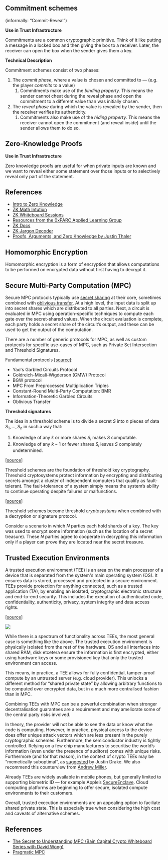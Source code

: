 ## Commitment schemes

(informally: “Commit-Reveal”)

**Use in Trust Infrastructure**

Commitments are a common cryptographic primitive. Think of it like putting a message in a locked box and then giving the box to a receiver. Later, the receiver can open the box when the sender gives them a key.

**Technical Description**

Commitment schemes consist of two phases:

1. The *commit phase*, where a value is chosen and committed to — (e.g. the player *commits* to a value)
    1. Commitments make use of the *binding property.* This means the sender cannot cheat during the reveal phase and open the commitment to a different value than was initially chosen.
2. The *reveal phase* during which the value is revealed by the sender, then the receiver verifies its authenticity.
    1. Commitments also make use of the *hiding property.* This means the receiver cannot open the commitment (and reveal inside) until the sender allows them to do so.

## Zero-Knowledge Proofs

**Use in Trust Infrastructure**

Zero knowledge proofs are useful for when private inputs are known and we want to reveal either some statement over those inputs or to selectively reveal only part of the statement.

## References

- [Intro to Zero Knowledge](https://consensys.io/blog/introduction-to-zk-snarks)
- [ZK Math Intution](https://vitalik.eth.limo/general/2021/01/26/snarks.html)
- [ZK Whiteboard Sessions](https://zkhack.dev/whiteboard/)
- [Resources from the 0xPARC Applied Learning Group](https://learn.0xparc.org/)
- [ZK Docs](https://www.zkdocs.com/)
- [ZK Jargon Decoder](https://nmohnblatt.github.io/zk-jargon-decoder/)
- [Proofs, Arguments, and Zero Knowledge by Justin Thaler](https://people.cs.georgetown.edu/jthaler/ProofsArgsAndZK.pdf)

## Homomorphic Encryption

Homomorphic encryption is a form of encryption that allows computations to be performed on encrypted data without first having to decrypt it.

## Secure Multi-Party Computation (MPC)

Secure MPC protocols typically use [secret sharing](https://en.wikipedia.org/wiki/Secret_sharing) at their core, sometimes combined with [oblivious transfer](https://en.wikipedia.org/wiki/Oblivious_transfer). At a high level, the input data is split up into secret shares which are distributed to all parties. Next, a circuit is evaluated in MPC using operation-specific techniques to compute each gate over the secret-shared values. When the circuit evaluation is complete, each party holds a secret share of the circuit’s output, and these can be used to get the output of the computation.

There are a number of generic protocols for MPC, as well as custom protocols for specific use-cases of MPC, such as Private Set Intersection and Threshold Signatures.

Fundamental protocols [[source](https://securecomputation.org/docs/ch3-fundamentalprotocols.pdf)]:

- Yao's Garbled Circuits Protocol
- Goldreich-Micali-Wigderson (GMW) Protocol
- BGW protocol
- MPC From Preprocessed Multiplication Triples
- Constant-Round Multi-Party Computation: BMR
- Information-Theoretic Garbled Circuits
- Oblivious Transfer

**Threshold signatures**

The idea in a threshold scheme is to divide a secret $S$ into $n$ pieces of data $S_1,...,S_n$ in such a way that:

1. Knowledge of any $k$ or more shares $S_i$ makes $S$ computable.
2. Knowledge of any $k - 1$ or fewer shares $S_i$ leaves $S$ completely undetermined.

[[source](https://en.wikipedia.org/wiki/Shamir%27s_secret_sharing)]

Threshold schemes are the foundation of threshold key cryptography. Threshold cryptosystems protect information by encrypting and distributing secrets amongst a cluster of independent computers that qualify as fault-tolerant. The fault-tolerance of a system simply means the system’s ability to continue operating despite failures or malfunctions.

[[source](https://blog.pantherprotocol.io/threshold-cryptography-an-overview/)]

Threshold schemes become threshold *cryptosystems* when combined with a decryption or signature protocol.

Consider a scenario in which $N$ parties each hold shards of a key. The key was used to encrypt some information (such as the location of a secret treasure). These $N$ parties agree to cooperate in decrypting this information only if a player can prove they are located near the secret treasure.

## Trusted Execution Environments

A trusted execution environment (TEE) is an area on the main processor of a device that is separated from the system's main operating system (OS). It ensures data is stored, processed and protected in a secure environment. TEEs provide protection for anything connected, such as a trusted application (TA), by enabling an isolated, cryptographic electronic structure and end-to-end security. This includes the execution of authenticated code, confidentiality, authenticity, privacy, system integrity and data access rights.

[[source](https://www.techtarget.com/searchitoperations/definition/trusted-execution-environment-TEE)]

![](https://github.com/Knot-Group/trust-infrastructure-wiki/blob/main/sgx_graphic.png?raw=true)

While there is a spectrum of functionality across TEEs, the most general case is something like the above. The trusted execution environment is physically isolated from the rest of the hardware. OS and all interfaces into shared RAM, disk etcetera ensure the information is first encrypted, either using hardware keys or some provisioned key that only the trusted environment can access.

This means, in practice, a TEE allows for fully confidential, tamper-proof compute by an untrusted server (e.g. cloud provider). This unlocks a different method for “shared private state” by allowing arbitrary functions to be computed over encrypted data, but in a much more centralised fashion than in MPC. 

Combining TEEs with MPC can be a powerful combination when stronger decentralisation guarantees are a requirement and may ameliorate some of the central party risks involved.

In theory, the provider will not be able to see the data or know what the code is computing. However, in practice, physical access to the device does offer unique attack vectors which are less present in the purely cryptographic schemes. Furthermore, the semiconductor industry is tightly controlled. Relying on a few chip manufacturers to securitise the world’s information (even under the presence of auditors) comes with unique risks. Furthermore (and for that reason), in the context of crypto TEEs may be “memetically suboptimal”, as [suggested](https://ethresear.ch/t/2fa-zk-rollups-using-sgx/14462) by Justin Drake. We also recommend this counterview from [Andrew Miller](https://www.youtube.com/watch?v=4qgPd5kcwBs).

Already TEEs are widely available in mobile phones, but generally limited to supporting biometric ID — for example Apple’s [SecureEnclave](https://developer.apple.com/documentation/cryptokit/secureenclave). Cloud computing platforms are beginning to offer secure, isolated compute environments to their customers.

Overall, trusted execution environments are an appealing option to faciliate shared private state. This is especially true when considering the high cost and caveats of alternative schemes.

## **References**

- [The Secret to Understanding MPC (Bain Capital Crypto Whiteboard Series with David Wong)](https://www.youtube.com/watch?v=L_ND1YPmI5E)
- [Pragmatic MPC](https://securecomputation.org/)
